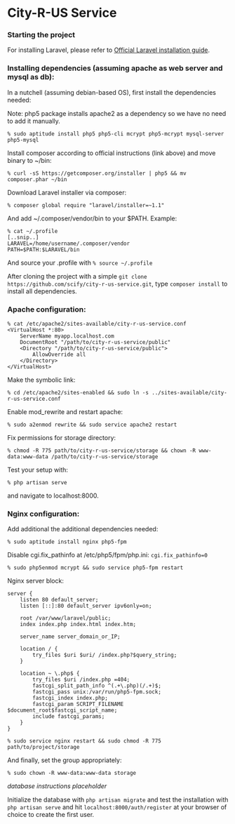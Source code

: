 # City-R-US Service 

### Starting the project

For installing Laravel, please refer to [Official Laravel installation
guide](http://laravel.com/docs/5.0).

### Installing dependencies (assuming apache as web server and mysql as db):

In a nutchell (assuming debian-based OS), first install the dependencies needed:

Note: php5 package installs apache2 as a dependency so we have no need to add
it manually.

`% sudo aptitude install php5 php5-cli mcrypt php5-mcrypt mysql-server php5-mysql`

Install composer according to official instructions (link above) and move binary to ~/bin:

`% curl -sS https://getcomposer.org/installer | php5 && mv composer.phar ~/bin`

Download Laravel installer via composer:

`% composer global require "laravel/installer=~1.1"`

And add ~/.composer/vendor/bin to your $PATH. Example:

```
% cat ~/.profile
[..snip..]
LARAVEL=/home/username/.composer/vendor
PATH=$PATH:$LARAVEL/bin
```

And source your .profile with `% source ~/.profile`

After cloning the project with a simple `git clone https://github.com/scify/city-r-us-service.git`, type `composer install` to install all dependencies.

### Apache configuration:

```
% cat /etc/apache2/sites-available/city-r-us-service.conf
<VirtualHost *:80>
	ServerName myapp.localhost.com
	DocumentRoot "/path/to/city-r-us-service/public"
	<Directory "/path/to/city-r-us-service/public">
		AllowOverride all
	</Directory>
</VirtualHost>
```

Make the symbolic link:

`% cd /etc/apache2/sites-enabled && sudo ln -s ../sites-available/city-r-us-service.conf`

Enable mod_rewrite and restart apache:

`% sudo a2enmod rewrite && sudo service apache2 restart`

Fix permissions for storage directory:

`% chmod -R 775 path/to/city-r-us-service/storage && chown -R www-data:www-data /path/to/city-r-us-service/storage`

Test your setup with:

`% php artisan serve`

and navigate to localhost:8000.


### Nginx configuration:

Add additional the additional dependencies needed:

`% sudo aptitude install nginx php5-fpm`

Disable cgi.fix_pathinfo at /etc/php5/fpm/php.ini: `cgi.fix_pathinfo=0`

`% sudo php5enmod mcrypt && sudo service php5-fpm restart`

Nginx server block:

```
server {
    listen 80 default_server;
    listen [::]:80 default_server ipv6only=on;

    root /var/www/laravel/public;
    index index.php index.html index.htm;

    server_name server_domain_or_IP;

    location / {
        try_files $uri $uri/ /index.php?$query_string;
    }

    location ~ \.php$ {
        try_files $uri /index.php =404;
        fastcgi_split_path_info ^(.+\.php)(/.+)$;
        fastcgi_pass unix:/var/run/php5-fpm.sock;
        fastcgi_index index.php;
        fastcgi_param SCRIPT_FILENAME $document_root$fastcgi_script_name;
        include fastcgi_params;
    }
}
```

`% sudo service nginx restart && sudo chmod -R 775 path/to/project/storage`

And finally, set the group appropriately:

`% sudo chown -R www-data:www-data storage`

*database instructions placeholder*

Initialize the database with `php artisan migrate` and test the installation with `php artisan serve` and hit `localhost:8000/auth/register` at your browser of choice to create the first user.
